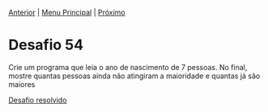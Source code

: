 [Anterior](Desafio053.md) | [Menu Principal](/README.md/) | [Próximo](Desafio055.md)  

# Desafio 54  
  
Crie um programa que leia o ano de nascimento de 7 pessoas. No final, mostre quantas pessoas ainda não atingiram a maioridade e quantas já são maiores

[Desafio resolvido](/Desafios/desafio054.py/)